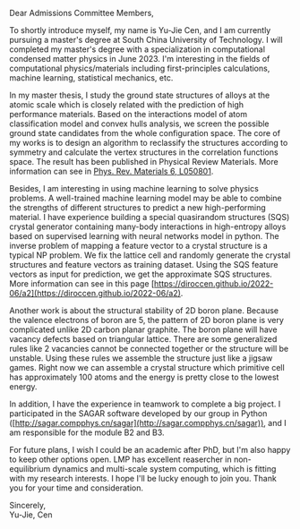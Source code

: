Dear Admissions Committee Members,


To shortly introduce myself, my name is Yu-Jie Cen, and I am currently pursuing a master's degree at South China University of Technology. I will completed my master's degree with a specialization in computational condensed matter physics in June 2023. I'm interesting in the fields of computational physics/materials including first-principles calculations, machine learning, statistical mechanics, etc. 

<!-- With reference to the information listed on the Chalmers vacancies web page, I am writing to express my interest in the PhD position in Modelling of Interfaces in Solar Cells and Tunnel Field-Effect Transistors. -->




In my master thesis, I study the ground state structures of alloys at the atomic scale which is closely related with the prediction of high performance materials. Based on the interactions model of atom classification model and convex hulls analysis, we screen the possible ground state candidates from the whole configuration space. The core of my works is to design an algorithm to reclassify the structures according to symmetry and calculate the vertex structures in the correlation functions space. The result has been published in Physical Review Materials. More information can see in [Phys. Rev. Materials 6, L050801](https://journals.aps.org/prmaterials/abstract/10.1103/PhysRevMaterials.6.L050801).


Besides, I am interesting in using machine learning to solve physics problems. A well-trained machine learning model may be able to combine the strengths of different structures to predict a new high-performing material. I have experience building a special quasirandom structures (SQS) crystal generator containing many-body interactions in high-entropy alloys based on supervised learning with neural networks model in python. The inverse problem of mapping a feature vector to a crystal structure is a typical NP problem. We fix the lattice cell and randomly generate the crystal structures and feature vectors as training dataset. Using the SQS feature vectors as input for prediction, we get the approximate SQS structures. More information can see in this page [https://diroccen.github.io/2022-06/a2](https://diroccen.github.io/2022-06/a2).


Another work is about the structural stability of 2D boron plane. Because the valence electrons of boron are 5, the pattern of 2D boron plane is very complicated unlike 2D carbon planar graphite. The boron plane will have vacancy defects based on triangular lattice. There are some generalized rules like 2 vacancies cannot be connected together or the structure will be unstable. Using these rules we assemble the structure just like a jigsaw games. Right now we can assemble a crystal structure which primitive cell has approximately 100 atoms and the energy is pretty close to the lowest energy.



In addition, I have the experience in teamwork to complete a big project.
I participated in the SAGAR software developed by our group in Python ([http://sagar.compphys.cn/sagar](http://sagar.compphys.cn/sagar)), and I am responsible for the module B2 and B3.


For future plans, I wish I could be an academic after PhD, but I'm also happy to keep other options open. LMP has excellent reasercher in non-equilibrium dynamics and multi-scale system computing, which is fitting with my research interests. I hope I'll be lucky enough to join you.
Thank you for your time and consideration.  
<!-- I am interesting in developing models in semiconductor devices interfaces.  -->



Sincerely,  
Yu-Jie, Cen

